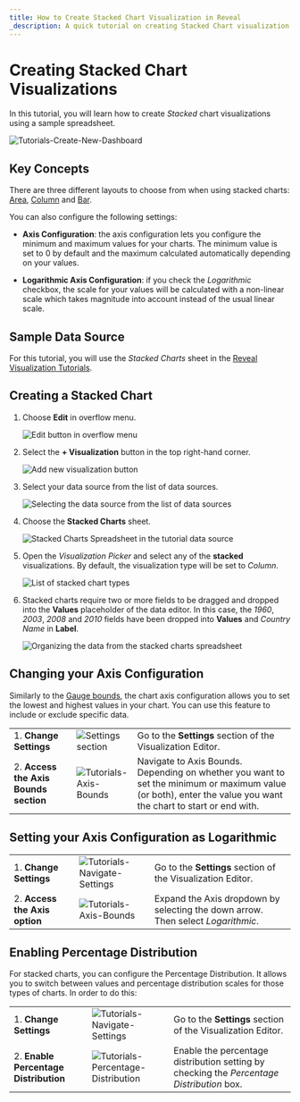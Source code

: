 ```yaml
---
title: How to Create Stacked Chart Visualization in Reveal
_description: A quick tutorial on creating Stacked Chart visualization using a sample spreadsheet.
---
```


# Creating Stacked Chart Visualizations

In this tutorial, you will learn how to create *Stacked* chart
visualizations using a sample spreadsheet.

![Tutorials-Create-New-Dashboard](images/different-stacked-charts-example.png)  

## Key Concepts

There are three different layouts to choose from when using stacked
charts: [Area](#creating-a-stacked-chart),
[Column](#creating-a-stacked-chart) and [Bar](#creating-a-stacked-chart).

You can also configure the following settings:

  - **Axis Configuration**: the axis configuration lets you configure
    the minimum and maximum values for your charts. The minimum value is
    set to 0 by default and the maximum calculated automatically
    depending on your values.

   - **Logarithmic Axis Configuration**: if you check the
        *Logarithmic* checkbox, the scale for your values will be
        calculated with a non-linear scale which takes magnitude into
        account instead of the usual linear scale.

## Sample Data Source

For this tutorial, you will use the *Stacked Charts* sheet in the
<a href="/data/Reveal_Visualization_Tutorials.xlsx" download>Reveal Visualization Tutorials</a>.


## Creating a Stacked Chart

1. Choose **Edit** in overflow menu.

   ![Edit button in overflow menu](images/overflow-edit-option.png)                                      

2. Select the **+ Visualization** button in the top right-hand corner.

   ![Add new visualization button](images/add-visualization-button.png)                                      

3. Select your data source from the list of data sources.

   ![Selecting the data source from the list of data sources](images/visualization-tutorials-sample.png)                                          

4. Choose the **Stacked Charts** sheet. 

   ![Stacked Charts Spreadsheet in the tutorial data source](images/stacked-chart-spreadsheet-data-source-details-dialog.png)

5. Open the *Visualization Picker* and select any of the **stacked** visualizations. By default, the visualization type will be set to *Column*. 

   ![List of stacked chart types](images/stacked-chart-types.png) 
 
6. Stacked charts require two or more fields to be dragged and dropped into the **Values** placeholder of the data editor. In this case, the *1960*, *2003*, *2008* and *2010* fields have been dropped into **Values** and *Country Name* in **Label**.
                                        
   ![Organizing the data from the stacked charts spreadsheet](images/stacked-charts-organizing-data.png)                           

## Changing your Axis Configuration

Similarly to the [Gauge bounds](tutorials-gauge.md#adding-bounds-to-your-gauge), the
chart axis configuration allows you to set the lowest and highest values
in your chart. You can use this feature to include or exclude specific
data.

|                                        |                                                                                      |                                                                                                                                       |
| -------------------------------------- | ------------------------------------------------------------------------------------ | ------------------------------------------------------------------------------------------------------------------------------------- |
| 1\. **Change Settings**                | ![Settings section](images/tutorials-settings.png)               | Go to the **Settings** section of the Visualization Editor.                                                                           |
| 2\. **Access the Axis Bounds section** | ![Tutorials-Axis-Bounds](images/axis-bounds.png)                           | Navigate to Axis Bounds. Depending on whether you want to set the minimum or maximum value (or both), enter the value you want the chart to start or end with.  |                                                                                                          

## Setting your Axis Configuration as Logarithmic

|                                           |                                                                          |                                                             |
| ----------------------------------------- | ------------------------------------------------------------------------ | ----------------------------------------------------------- |
| 1\. **Change Settings**                   | ![Tutorials-Navigate-Settings](images/tutorials-settings.png)   | Go to the **Settings** section of the Visualization Editor. |
| 2\. **Access the Axis option**            | ![Tutorials-Axis-Bounds](images/axis-bounds-logarithmic.png)               | Expand the Axis dropdown by selecting the down arrow. Then select *Logarithmic*.|      

## Enabling Percentage Distribution

For stacked charts, you can configure the Percentage Distribution. It
allows you to switch between values and percentage distribution scales
for those types of charts. In order to do this:

|                                        |                                                                                    |                                                                                           |
| -------------------------------------- | ---------------------------------------------------------------------------------- | ----------------------------------------------------------------------------------------- |
| 1\. **Change Settings**                | ![Tutorials-Navigate-Settings](images/tutorials-settings.png)             | Go to the **Settings** section of the Visualization Editor.                               |
| 2\. **Enable Percentage Distribution** | ![Tutorials-Percentage-Distribution](images/percentage-distribution.png) | Enable the percentage distribution setting by checking the *Percentage Distribution* box. |
